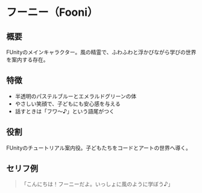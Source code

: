 # フーニー（Fooni）

## 概要
FUnityのメインキャラクター。風の精霊で、ふわふわと浮かびながら学びの世界を案内する存在。

## 特徴
- 半透明のパステルブルーとエメラルドグリーンの体
- やさしい笑顔で、子どもにも安心感を与える
- 話すときは「フワ〜♪」という語尾がつく

## 役割
FUnityのチュートリアル案内役。子どもたちをコードとアートの世界へ導く。

## セリフ例
> 「こんにちは！フーニーだよ。いっしょに風のように学ぼう♪」
